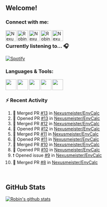 
<!-- Allgemeine Notizen
	Die Icons sind unter diesen beiden Links zu finden:
	GitHub Repo: https://github.com/simple-icons/simple-icons
		> raw.githubusercontent ist erreichbar über Kontextmenü auf Bild und "Bild in neuem Tab öffnen"
	Simple Icons: https://cdn.jsdelivr.net/npm/simple-icons@3/icons/
 -->


## Welcome!

### Connect with me:
[<img align="left" alt="Nexusmeister | Twitter" width="35px" src="https://cdn.jsdelivr.net/npm/simple-icons@v3/icons/twitter.svg" />][twitter]
[<img align="left" alt="Robin Kaltenbach | Xing" width="35px" src="https://cdn.jsdelivr.net/npm/simple-icons@3.13.0/icons/xing.svg" />][xing]
[<img align="left" alt="Nexusmeister | Twitch" width="35px" src="https://simpleicons.org/icons/twitch.svg" />][twitch]
[<img align="left" alt="Robin Kaltenbach | Stack Overflow" width="35px" src="https://cdn.jsdelivr.net/npm/simple-icons@3.13.0/icons/stackoverflow.svg" />][stackOverflow]
[<img align="left" alt="Nexusmeister | Steam" width="35px" src="https://cdn.jsdelivr.net/npm/simple-icons@3.13.0/icons/steam.svg" />][steam]

<br />

### Currently listening to... 🎧

[![Spotify](https://spotify-now-playing.nexusmeister.vercel.app/api/spotify)](https://open.spotify.com/user/xkaltix?si=h_gYbj2sTlamJW9soY9fnQ)

### Languages & Tools:

<img width="35px" align="left" src="https://raw.githubusercontent.com/simple-icons/simple-icons/develop/icons/dot-net.svg" />
<img width="35px" align="left" src="https://raw.githubusercontent.com/simple-icons/simple-icons/develop/icons/csharp.svg" />
<img width="35px" align="left" src="https://raw.githubusercontent.com/simple-icons/simple-icons/develop/icons/visualstudio.svg" />
<img width="35px" align="left" src="https://raw.githubusercontent.com/simple-icons/simple-icons/develop/icons/microsoftsqlserver.svg" />
<img width="35px" align="left" src="https://github.com/simple-icons/simple-icons/blob/develop/icons/xamarin.svg" />

<br/>
<br/>

### :zap: Recent Activity
<!--START_SECTION:activity-->
1. 🎉 Merged PR [#13](https://github.com/Nexusmeister/EnvCalc/pull/13) in [Nexusmeister/EnvCalc](https://github.com/Nexusmeister/EnvCalc)
2. 💪 Opened PR [#13](https://github.com/Nexusmeister/EnvCalc/pull/13) in [Nexusmeister/EnvCalc](https://github.com/Nexusmeister/EnvCalc)
3. 🎉 Merged PR [#12](https://github.com/Nexusmeister/EnvCalc/pull/12) in [Nexusmeister/EnvCalc](https://github.com/Nexusmeister/EnvCalc)
4. 💪 Opened PR [#12](https://github.com/Nexusmeister/EnvCalc/pull/12) in [Nexusmeister/EnvCalc](https://github.com/Nexusmeister/EnvCalc)
5. 🎉 Merged PR [#11](https://github.com/Nexusmeister/EnvCalc/pull/11) in [Nexusmeister/EnvCalc](https://github.com/Nexusmeister/EnvCalc)
6. 💪 Opened PR [#11](https://github.com/Nexusmeister/EnvCalc/pull/11) in [Nexusmeister/EnvCalc](https://github.com/Nexusmeister/EnvCalc)
7. 🎉 Merged PR [#10](https://github.com/Nexusmeister/EnvCalc/pull/10) in [Nexusmeister/EnvCalc](https://github.com/Nexusmeister/EnvCalc)
8. 💪 Opened PR [#10](https://github.com/Nexusmeister/EnvCalc/pull/10) in [Nexusmeister/EnvCalc](https://github.com/Nexusmeister/EnvCalc)
9. ❗️ Opened issue [#9](https://github.com/Nexusmeister/EnvCalc/issues/9) in [Nexusmeister/EnvCalc](https://github.com/Nexusmeister/EnvCalc)
10. 🎉 Merged PR [#8](https://github.com/Nexusmeister/EnvCalc/pull/8) in [Nexusmeister/EnvCalc](https://github.com/Nexusmeister/EnvCalc)
<!--END_SECTION:activity-->
 
 <br/>

## GitHub Stats
[![Robin's github stats](https://github-readme-stats.vercel.app/api?username=nexusmeister&count_private=true&show_icons=true&theme=dark)](https://github.com/anuraghazra/github-readme-stats)

[twitter]: https://twitter.com/nexxusmeister
[xing]: https://www.xing.com/profile/Robin_Kaltenbach3
[twitch]: https://www.twitch.tv/nexusmeister
[stackOverflow]: https://stackoverflow.com/users/10840553/robin-kaltenbach
[steam]: https://steamcommunity.com/id/nexusmeister
